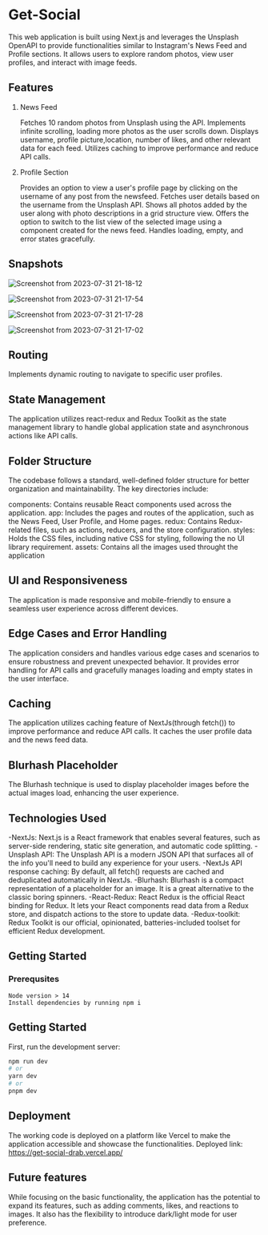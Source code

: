 # Get-Social

This web application is built using Next.js and leverages the Unsplash OpenAPI to provide functionalities similar to Instagram's News Feed and Profile sections. It allows users to explore random photos, view user profiles, and interact with image feeds.

## Features

1. News Feed

   Fetches 10 random photos from Unsplash using the API.
   Implements infinite scrolling, loading more photos as the user scrolls down.
   Displays username, profile picture,location, number of likes, and other relevant data for each feed.
   Utilizes caching to improve performance and reduce API calls.

2. Profile Section

   Provides an option to view a user's profile page by clicking on the username of any post from the newsfeed.
   Fetches user details based on the username from the Unsplash API.
   Shows all photos added by the user along with photo descriptions in a grid structure view.
   Offers the option to switch to the list view of the selected image using a component created for the news feed.
   Handles loading, empty, and error states gracefully.

## Snapshots
![Screenshot from 2023-07-31 21-18-12](https://github.com/palakjain21/Get-Social/assets/56087514/90bd74fb-e496-43e5-bfc7-c0237667fbd2)

![Screenshot from 2023-07-31 21-17-54](https://github.com/palakjain21/Get-Social/assets/56087514/81e6276b-83ed-44f8-b796-e555e77a27c5)

![Screenshot from 2023-07-31 21-17-28](https://github.com/palakjain21/Get-Social/assets/56087514/625ec76c-aad3-463e-a105-976649c95c88)

![Screenshot from 2023-07-31 21-17-02](https://github.com/palakjain21/Get-Social/assets/56087514/29bae634-cd6a-4a9b-b414-be28a42f4e26)


## Routing

Implements dynamic routing to navigate to specific user profiles.

## State Management

The application utilizes react-redux and Redux Toolkit as the state management library to handle global application state and asynchronous actions like API calls.

## Folder Structure

The codebase follows a standard, well-defined folder structure for better organization and maintainability. The key directories include:

components: Contains reusable React components used across the application.
app: Includes the pages and routes of the application, such as the News Feed, User Profile, and Home pages.
redux: Contains Redux-related files, such as actions, reducers, and the store configuration.
styles: Holds the CSS files, including native CSS for styling, following the no UI library requirement.
assets: Contains all the images used throught the application

## UI and Responsiveness

The application is made responsive and mobile-friendly to ensure a seamless user experience across different devices.

## Edge Cases and Error Handling

The application considers and handles various edge cases and scenarios to ensure robustness and prevent unexpected behavior. It provides error handling for API calls and gracefully manages loading and empty states in the user interface.

## Caching

The application utilizes caching feature of NextJs(through fetch()) to improve performance and reduce API calls. It caches the user profile data and the news feed data.

## Blurhash Placeholder

The Blurhash technique is used to display placeholder images before the actual images load, enhancing the user experience.

## Technologies Used

-NextJs: Next.js is a React framework that enables several features, such as server-side rendering, static site generation, and automatic code splitting.
-Unsplash API: The Unsplash API is a modern JSON API that surfaces all of the info you'll need to build any experience for your users.
-NextJs API response caching: By default, all fetch() requests are cached and deduplicated automatically in NextJs.
-Blurhash: Blurhash is a compact representation of a placeholder for an image. It is a great alternative to the classic boring spinners.
-React-Redux: React Redux is the official React binding for Redux. It lets your React components read data from a Redux store, and dispatch actions to the store to update data.
-Redux-toolkit: Redux Toolkit is our official, opinionated, batteries-included toolset for efficient Redux development.

## Getting Started

### Prerequsites

    Node version > 14
    Install dependencies by running npm i

## Getting Started

First, run the development server:

```bash
npm run dev
# or
yarn dev
# or
pnpm dev
```

## Deployment

The working code is deployed on a platform like Vercel to make the application accessible and showcase the functionalities.
Deployed link: https://get-social-drab.vercel.app/

## Future features

While focusing on the basic functionality, the application has the potential to expand its features, such as adding comments, likes, and reactions to images. It also has the flexibility to introduce dark/light mode for user preference.
